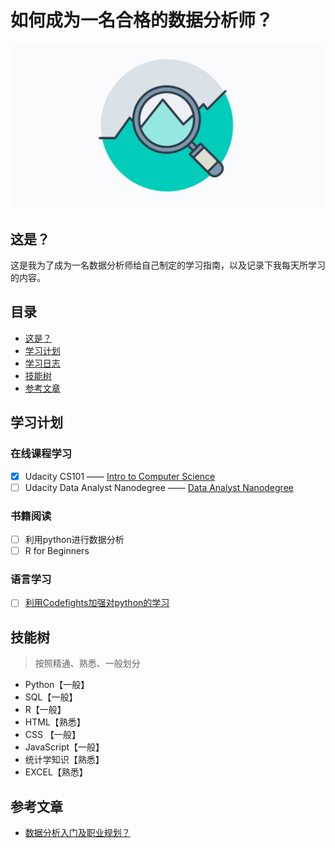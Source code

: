 # 如何成为一名合格的数据分析师？
![Become a data analyst!](extras/Data-Analyst.png)
## 这是？
这是我为了成为一名数据分析师给自己制定的学习指南，以及记录下我每天所学习的内容。


## 目录
- [这是？](#这是)
- [学习计划](#学习计划)
- [学习日志](DAILYLOG.md)
- [技能树](#技能树)
- [参考文章](#参考文章)


## 学习计划

### 在线课程学习
  - [x] Udacity CS101 —— [Intro to Computer Science](https://www.udacity.com/course/intro-to-computer-science--cs101)
  - [ ] Udacity Data Analyst Nanodegree —— [Data Analyst Nanodegree](https://www.udacity.com/course/data-analyst-nanodegree--nd002)

### 书籍阅读
  - [ ] 利用python进行数据分析
  - [ ] R for Beginners

### 语言学习
  - [ ] [利用Codefights加强对python的学习](https://codefights.com/)

## 技能树
>按照精通、熟悉、一般划分

- Python【一般】
- SQL【一般】
- R【一般】
- HTML【熟悉】
- CSS 【一般】
- JavaScript【一般】
- 统计学知识【熟悉】
- EXCEL【熟悉】

## 参考文章

- [数据分析入门及职业规划？](https://www.zhihu.com/question/28945531)
